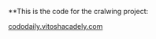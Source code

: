 **This is the code for the cralwing project:

[cododaily.vitoshacadely.com](https://codedaily.vitoshacademy.com/scraping-a-web-s…evel-with-python)
